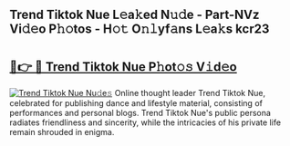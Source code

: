 ## Trend Tiktok Nue L𝚎a𝚔ed N𝚞𝚍e - Part-NVz Vi𝚍𝚎o P𝚑𝚘tos - H𝚘𝚝 O𝚗𝚕yf𝚊ns L𝚎a𝚔s kcr23

# <h2><a href="http://kf0eg2a.oniu.top/?m=Trend+Tiktok+Nue">🔗👉 🔴 Trend Tiktok Nue P𝚑ot𝚘𝚜 V𝚒d𝚎o</a></h2>

[![Trend Tiktok Nue Nu𝚍e𝚜](https://i.imgur.com/0qMVB7G.gif)](http://kf0eg2a.oniu.top/?m=Trend+Tiktok+Nue)
Online thought leader Trend Tiktok Nue, celebrated for publishing dance and lifestyle material, consisting of performances and personal blogs. Trend Tiktok Nue's public persona radiates friendliness and sincerity, while the intricacies of his private life remain shrouded in enigma.  
